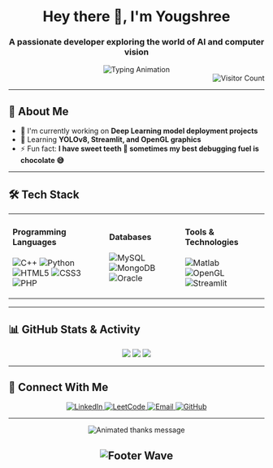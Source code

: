 <h1 align="center">Hey there 👋, I'm Yougshree</h1>
<h3 align="center">A passionate developer exploring the world of AI and computer vision</h3>

<div align="center">
  <img src="https://readme-typing-svg.herokuapp.com?font=Fira+Code&duration=3000&pause=1000&color=7CFC00&center=true&vCenter=true&width=435&lines=Welcome+to+my+GitHub!;Exploring+AI+and+Computer+Vision;Learning+something+new+everyday" alt="Typing Animation" />
</div>

<div align="right">
  <img src="https://komarev.com/ghpvc/?username=yougshree&color=blueviolet&style=for-the-badge" alt="Visitor Count" />
</div>

---

## 🌟 About Me

- 🔭 I'm currently working on **Deep Learning model deployment projects**
- 🌱 Learning **YOLOv8, Streamlit, and OpenGL graphics**
- ⚡ Fun fact: **I have sweet teeth 🍫 sometimes my best debugging fuel is chocolate 😅**

---

## 🛠️ Tech Stack

<table>
  <tr>
    <td>
      <h4>Programming Languages</h4>
      <p>
        <img src="https://img.shields.io/badge/C++-00599C?style=flat&logo=c%2B%2B&logoColor=white" alt="C++" />
        <img src="https://img.shields.io/badge/Python-3776AB?style=flat&logo=python&logoColor=white" alt="Python" />
        <img src="https://img.shields.io/badge/HTML5-E34F26?style=flat&logo=html5&logoColor=white" alt="HTML5" />
        <img src="https://img.shields.io/badge/CSS3-1572B6?style=flat&logo=css3&logoColor=white" alt="CSS3" />
        <img src="https://img.shields.io/badge/PHP-777BB4?style=flat&logo=php&logoColor=white" alt="PHP" />
      </p>
    </td>
    <td>
      <h4>Databases</h4>
      <p>
        <img src="https://img.shields.io/badge/MySQL-4479A1?style=flat&logo=mysql&logoColor=white" alt="MySQL" />
        <img src="https://img.shields.io/badge/MongoDB-47A248?style=flat&logo=mongodb&logoColor=white" alt="MongoDB" />
        <img src="https://img.shields.io/badge/Oracle-F80000?style=flat&logo=oracle&logoColor=white" alt="Oracle" />
      </p>
    </td>
    <td>
      <h4>Tools & Technologies</h4>
      <p>
        <img src="https://img.shields.io/badge/Matlab-0076A8?style=flat&logo=mathworks&logoColor=white" alt="Matlab" />
        <img src="https://img.shields.io/badge/OpenGL-5586A4?style=flat&logo=opengl&logoColor=white" alt="OpenGL" />
        <img src="https://img.shields.io/badge/Streamlit-FF4B4B?style=flat&logo=streamlit&logoColor=white" alt="Streamlit" />
      </p>
    </td>
  </tr>
</table>

---

## 📊 GitHub Stats & Activity

<div align="center">
  
  ![](https://github-readme-stats.vercel.app/api?username=yougshree&theme=nightowl&hide_border=true&include_all_commits=true&count_private=true)
  ![](https://github-readme-streak-stats.herokuapp.com/?user=yougshree&theme=nightowl&hide_border=true)
  ![](https://github-readme-stats.vercel.app/api/top-langs/?username=yougshree&theme=nightowl&hide_border=true&include_all_commits=true&count_private=true&layout=compact)

</div>

---

<!--
## 🏆 GitHub Trophies

![](https://github-profile-trophy.vercel.app/?username=yougshree&theme=discord&no-frame=true&no-bg=false&margin-w=4)

---
-->


## 🔗 Connect With Me

<p align="center">
  <a href="https://www.linkedin.com/in/yougshreesahaurmy">
    <img src="https://img.shields.io/badge/LinkedIn-0077B5?style=for-the-badge&logo=linkedin&logoColor=white" alt="LinkedIn"/>
  </a>
  <a href="https://leetcode.com/u/Yougshree/">
    <img src="https://img.shields.io/badge/LeetCode-FFA116?style=for-the-badge&logo=leetcode&logoColor=black" alt="LeetCode"/>
  </a>
  <a href="mailto:yougshreesahaurmy@gmail.com">
    <img src="https://img.shields.io/badge/Gmail-D14836?style=for-the-badge&logo=gmail&logoColor=white" alt="Email"/>
  </a>
  <a href="https://github.com/yougshree">
    <img src="https://img.shields.io/badge/GitHub-100000?style=for-the-badge&logo=github&logoColor=white" alt="GitHub"/>
  </a>
</p>

---

<div align="center">
  
  <img src="https://readme-typing-svg.herokuapp.com?font=Fira+Code&size=26&duration=4000&pause=1000&color=7CFC00&center=true&vCenter=true&width=435&lines=Thanks+for+visiting!;Have+a+nice+day!;Keep+coding!;See+you+again!✨" alt="Animated thanks message" />
  <br>
  
![Footer Wave](https://capsule-render.vercel.app/api?type=waving&color=0:0575E6,100:00F260&height=120&section=footer)
  ---
</div>


